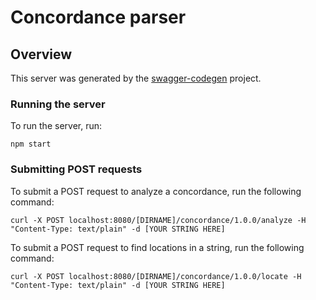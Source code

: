 # Concordance parser

## Overview
This server was generated by the [swagger-codegen](https://github.com/swagger-api/swagger-codegen) project. 

### Running the server
To run the server, run:

```
npm start
```

### Submitting POST requests
To submit a POST request to analyze a concordance, run the following command:

```
curl -X POST localhost:8080/[DIRNAME]/concordance/1.0.0/analyze -H "Content-Type: text/plain" -d [YOUR STRING HERE]
```

To submit a POST request to find locations in a string, run the following command:

```
curl -X POST localhost:8080/[DIRNAME]/concordance/1.0.0/locate -H "Content-Type: text/plain" -d [YOUR STRING HERE]
```
